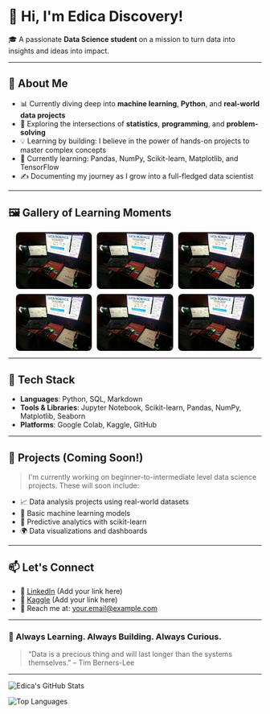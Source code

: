 <!-- Optional Banner -->
<!-- ![Banner](https://github.com/Edica-Discovery/Edica-Discovery/blob/main/banner.jpg?raw=true) -->

# 👋 Hi, I'm Edica Discovery!

🎓 A passionate **Data Science student** on a mission to turn data into insights and ideas into impact.

---

## 🚀 About Me

- 📊 Currently diving deep into **machine learning**, **Python**, and **real-world data projects**
- 🔬 Exploring the intersections of **statistics**, **programming**, and **problem-solving**
- 💡 Learning by building: I believe in the power of hands-on projects to master complex concepts
- 🌱 Currently learning: Pandas, NumPy, Scikit-learn, Matplotlib, and TensorFlow
- ✍️ Documenting my journey as I grow into a full-fledged data scientist

---

## 🖼 Gallery of Learning Moments


<div style="display: flex; flex-wrap: wrap; justify-content: center; gap: 10px;">

  <img src="506038039_1414905706361398_4915908464290083767_n.jpg?raw=true" width="30%" style="max-width: 250px; border-radius: 8px;" />
  <img src="506038039_1414905706361398_4915908464290083767_n.jpg?raw=true" width="30%" style="max-width: 250px; border-radius: 8px;" />
  <img src="506038039_1414905706361398_4915908464290083767_n.jpg?raw=true" width="30%" style="max-width: 250px; border-radius: 8px;" />

  <img src="506038039_1414905706361398_4915908464290083767_n.jpg?raw=true" width="30%" style="max-width: 250px; border-radius: 8px;" />
  <img src="506038039_1414905706361398_4915908464290083767_n.jpg?raw=true" width="30%" style="max-width: 250px; border-radius: 8px;" />
  <img src="506038039_1414905706361398_4915908464290083767_n.jpg?raw=true" width="30%" style="max-width: 250px; border-radius: 8px;" />

</div>

---

## 🔧 Tech Stack

- **Languages**: Python, SQL, Markdown
- **Tools & Libraries**: Jupyter Notebook, Scikit-learn, Pandas, NumPy, Matplotlib, Seaborn
- **Platforms**: Google Colab, Kaggle, GitHub

---

## 📌 Projects (Coming Soon!)

> I'm currently working on beginner-to-intermediate level data science projects. These will soon include:
- 📈 Data analysis projects using real-world datasets
- 🧠 Basic machine learning models
- 🤖 Predictive analytics with scikit-learn
- 🌍 Data visualizations and dashboards

---

## 📫 Let's Connect

- 🔗 [LinkedIn](https://www.linkedin.com/) (Add your link here)
- 🧠 [Kaggle](https://www.kaggle.com/) (Add your link here)
- 📨 Reach me at: your.email@example.com

---

### 🔄 Always Learning. Always Building. Always Curious.

> “Data is a precious thing and will last longer than the systems themselves.” – Tim Berners-Lee

---

![Edica's GitHub Stats](https://github-readme-stats.vercel.app/api?username=Edica-Discovery&show_icons=true&theme=radical)

![Top Languages](https://github-readme-stats.vercel.app/api/top-langs/?username=Edica-Discovery&layout=compact&theme=radical)
